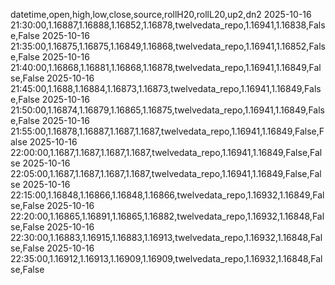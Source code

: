 datetime,open,high,low,close,source,rollH20,rollL20,up2,dn2
2025-10-16 21:30:00,1.16887,1.16888,1.16852,1.16878,twelvedata_repo,1.16941,1.16838,False,False
2025-10-16 21:35:00,1.16875,1.16875,1.16849,1.16868,twelvedata_repo,1.16941,1.16852,False,False
2025-10-16 21:40:00,1.16868,1.16881,1.16868,1.16878,twelvedata_repo,1.16941,1.16849,False,False
2025-10-16 21:45:00,1.1688,1.16884,1.16873,1.16873,twelvedata_repo,1.16941,1.16849,False,False
2025-10-16 21:50:00,1.16874,1.16879,1.16865,1.16875,twelvedata_repo,1.16941,1.16849,False,False
2025-10-16 21:55:00,1.16878,1.16887,1.1687,1.1687,twelvedata_repo,1.16941,1.16849,False,False
2025-10-16 22:00:00,1.1687,1.1687,1.1687,1.1687,twelvedata_repo,1.16941,1.16849,False,False
2025-10-16 22:05:00,1.1687,1.1687,1.1687,1.1687,twelvedata_repo,1.16941,1.16849,False,False
2025-10-16 22:15:00,1.16848,1.16866,1.16848,1.16866,twelvedata_repo,1.16932,1.16849,False,False
2025-10-16 22:20:00,1.16865,1.16891,1.16865,1.16882,twelvedata_repo,1.16932,1.16848,False,False
2025-10-16 22:30:00,1.16883,1.16915,1.16883,1.16913,twelvedata_repo,1.16932,1.16848,False,False
2025-10-16 22:35:00,1.16912,1.16913,1.16909,1.16909,twelvedata_repo,1.16932,1.16848,False,False
